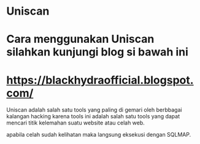 # Uniscan

# Cara menggunakan Uniscan silahkan kunjungi blog si bawah ini

# https://blackhydraofficial.blogspot.com/

Uniscan adalah salah satu tools yang paling di gemari oleh berbbagai kalangan hacking 
karena tools ini adalah salah satu tools yang dapat mencari titik kelemahan suatu website
atau celah web.

apabila celah sudah kelihatan maka langsung eksekusi dengan SQLMAP.

